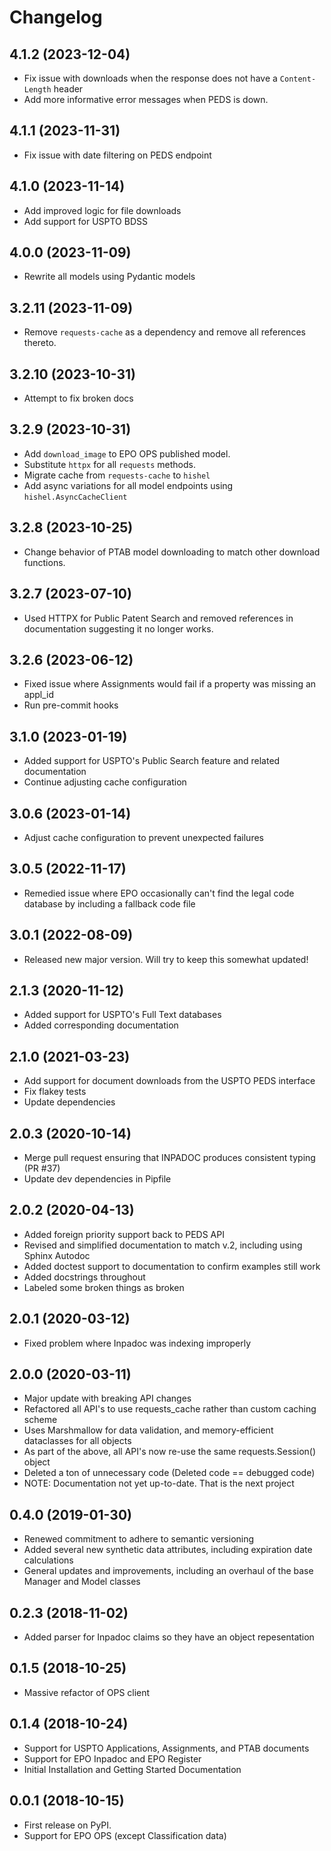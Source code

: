 # Changelog

## 4.1.2 (2023-12-04)
- Fix issue with downloads when the response does not have a `Content-Length` header
- Add more informative error messages when PEDS is down.

## 4.1.1 (2023-11-31)
- Fix issue with date filtering on PEDS endpoint

## 4.1.0 (2023-11-14)
- Add improved logic for file downloads
- Add support for USPTO BDSS

## 4.0.0 (2023-11-09)
- Rewrite all models using Pydantic models

## 3.2.11 (2023-11-09)
- Remove `requests-cache` as a dependency and remove all references thereto.

## 3.2.10 (2023-10-31)
- Attempt to fix broken docs

## 3.2.9 (2023-10-31)
- Add `download_image` to EPO OPS published model.
- Substitute `httpx` for all `requests` methods.
- Migrate cache from `requests-cache` to `hishel`
- Add async variations for all model endpoints using `hishel.AsyncCacheClient`

## 3.2.8 (2023-10-25)
- Change behavior of PTAB model downloading to match other download functions.

## 3.2.7 (2023-07-10)
- Used HTTPX for Public Patent Search and removed references in documentation suggesting it no longer works.

## 3.2.6 (2023-06-12)
- Fixed issue where Assignments would fail if a property was missing an appl_id
- Run pre-commit hooks

## 3.1.0 (2023-01-19)

- Added support for USPTO's Public Search feature and related documentation
- Continue adjusting cache configuration

## 3.0.6 (2023-01-14)

- Adjust cache configuration to prevent unexpected failures

## 3.0.5 (2022-11-17)

- Remedied issue where EPO occasionally can't find the legal code database by including a fallback code file

## 3.0.1 (2022-08-09)

- Released new major version. Will try to keep this somewhat updated!

## 2.1.3 (2020-11-12)

- Added support for USPTO's Full Text databases
- Added corresponding documentation

## 2.1.0 (2021-03-23)

- Add support for document downloads from the USPTO PEDS interface
- Fix flakey tests
- Update dependencies

## 2.0.3 (2020-10-14)

- Merge pull request ensuring that INPADOC produces consistent typing (PR #37)
- Update dev dependencies in Pipfile

## 2.0.2 (2020-04-13)

- Added foreign priority support back to PEDS API
- Revised and simplified documentation to match v.2, including using Sphinx Autodoc
- Added doctest support to documentation to confirm examples still work
- Added docstrings throughout
- Labeled some broken things as broken

## 2.0.1 (2020-03-12)

- Fixed problem where Inpadoc was indexing improperly

## 2.0.0 (2020-03-11)

- Major update with breaking API changes
- Refactored all API's to use requests_cache rather than custom caching scheme
- Uses Marshmallow for data validation, and memory-efficient dataclasses for all objects
- As part of the above, all API's now re-use the same requests.Session() object
- Deleted a ton of unnecessary code (Deleted code == debugged code)
- NOTE: Documentation not yet up-to-date. That is the next project

## 0.4.0 (2019-01-30)

- Renewed commitment to adhere to semantic versioning
- Added several new synthetic data attributes, including expiration date calculations
- General updates and improvements, including an overhaul of the base Manager and Model classes

## 0.2.3 (2018-11-02)

- Added parser for Inpadoc claims so they have an object repesentation

## 0.1.5 (2018-10-25)

- Massive refactor of OPS client

## 0.1.4 (2018-10-24)

- Support for USPTO Applications, Assignments, and PTAB documents
- Support for EPO Inpadoc and EPO Register
- Initial Installation and Getting Started Documentation

## 0.0.1 (2018-10-15)

- First release on PyPI.
- Support for EPO OPS (except Classification data)
